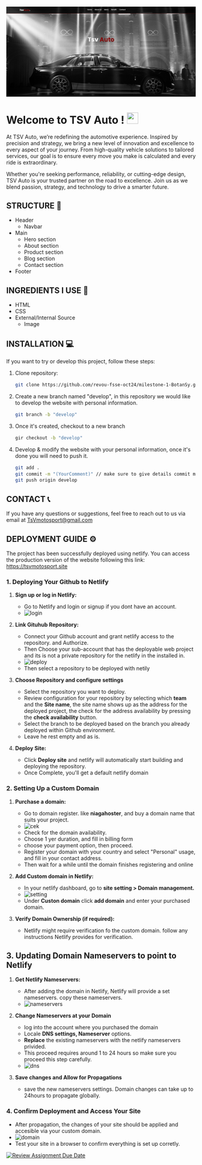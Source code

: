 ![App Screenshot](assets/img/landing.png)

<h1 align="left">Welcome to TSV Auto ! <img src="https://raw.githubusercontent.com/muhammad-avicena/profile/master/wave.gif" width="30px" height="30px" /> </h1>

At TSV Auto, we’re redefining the automotive experience. Inspired by precision and strategy, we bring a new level of innovation and excellence to every aspect of your journey. From high-quality vehicle solutions to tailored services, our goal is to ensure every move you make is calculated and every ride is extraordinary.

Whether you're seeking performance, reliability, or cutting-edge design, TSV Auto is your trusted partner on the road to excellence. Join us as we blend passion, strategy, and technology to drive a smarter future.

## STRUCTURE 📰

- Header
  - Navbar
- Main
  - Hero section
  - About section
  - Product section
  - Blog section
  - Contact section
- Footer

## INGREDIENTS I USE 📜
- HTML
- CSS
- External/Internal Source
  - Image

## INSTALLATION 💻

If you want to try or develop this project, follow these steps:

1. Clone repository:
   ```bash
   git clone https://github.com/revou-fsse-oct24/milestone-1-BotanSy.git

2. Create a new branch named "develop", in this repository we would like to develop the website with personal information.
    ```bash
    git branch -b "develop"

3. Once it's created, checkout to a new branch
   ```bash
   gir checkout -b "develop"

4. Develop & modify the website with your personal information, once it's done you will need to push it.
   ```bash
   git add .
   git commit -m "(YourComment)" // make sure to give details commit message //
   git push origin develop


## CONTACT 📞

If you have any questions or suggestions, feel free to reach out to us via email at 
TsVmotosport@gmail.com

## DEPLOYMENT GUIDE ⚙️

The project has been successfully deployed using netlify. You can access the production version of the website following this link: https://tsvmotosport.site

### 1. Deploying Your Github to Netlify

1. **Sign up or log in Netlify:**

   - Go to Netlify and login or signup if you dont have an account.
   - ![login](./assets/img/login.png)

2. **Link Gituhub Repository:**

   - Connect your Github account and grant netlify access to the repository. and Authorize.
   - Then Choose your sub-account that has the deployable web project and its is not a private repository for the netlify in the installed in.
   - ![deploy](./assets/img/deploy.png)
   - Then select a repository to be deployed with netily
  

3. **Choose Repository and configure settings**

   - Select the repository you want to deploy.
   - Review configuration for your repository by selecting which **team** and the **Site name**, the site name shows up as the address for the deployed project, the check for the address availability by pressing the **check availability** button.
   - Select the branch to be deployed based on the branch you already deployed within Github environment.
   - Leave he rest empty and as is.

4. **Deploy Site:**

   - Click **Deploy site** and netlify will automatically start building and deploying the repository.
   - Once Complete, you'll get a default netlify domain 

### 2. Setting Up a Custom Domain

   1. **Purchase a domain:**

      - Go to domain register. like **niagahoster**, and buy a domain name that suits your project.
      - ![cek](./assets/img/cek_domain.png)
      - Check for the  domain availability.
      - Choose 1 yer duration, and fill in billing form
      - choose your payment option, then proceed.
      - Register your domain with your country and select "Personal" usage, and fill in your contact address.
      - Then wait for a while until the domain finishes registering and online

   2. **Add Custom domain in Netlify:**

      - In your netlify dashboard, go to **site setting > Domain management.**
      - ![setting](./assets/img/dns_setting.png)
      - Under **Custon domain** click **add domain** and enter your purchased domain.
  
   3. **Verify Domain Ownership (if required):**

      - Netlify might require verification fo the custom domain. follow any instructions Netlify provides for verification.

## 3. Updating Domain Nameservers to point to Netlify

   1. **Get Netlify Nameservers:**

      - After adding the domain in Netlify, Netlify will provide a set nameservers. copy these nameservers.
      - ![nameservers](./assets/img/Nameservers.png)

   2. **Change Nameservers at your Domain** 

      - log into the account where you purchased the domain
      - Locale **DNS settings, Nameserver** options.
      - **Replace** the existing nameservers with the netlify nameservers privided.
      - This proceed requires around 1 to 24 hours so make sure you proceed this step carefully.
      - ![dns](./assets/img/dns.png)

   3. **Save changes and Allow for Propagations**

      - save the new nameservers settings. Domain changes can take up to 24hours to propagate globally.

### 4. Confirm Deployment and Access Your Site

   - After propagation, the changes of your site should be applied and accesible via your custom domain.
   - ![domain](./assets/img/domain_manage.png)
   - Test your site in a browser to confirm everything is set up corretly.























[![Review Assignment Due Date](https://classroom.github.com/assets/deadline-readme-button-22041afd0340ce965d47ae6ef1cefeee28c7c493a6346c4f15d667ab976d596c.svg)](https://classroom.github.com/a/dyiPpHu0)
